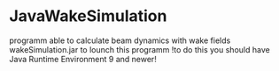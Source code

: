 # JavaWakeSimulation
 programm able to calculate beam dynamics with wake fields
 wakeSimulation.jar to lounch this programm
 !to do this you should have Java Runtime Environment 9 and newer!
